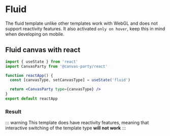# Fluid

The fluid template unlike other templates work with WebGL and does not support reactivity features.
It also activated `only on hover`, keep this in mind when developing on mobile.

## Fluid canvas with react

```jsx
import { useState } from 'react'
import CanvasParty from '@canvas-party/react'

function reactApp() {
  const [canvasType, setCanvasType] = useState('fluid')

  return <CanvasParty type={canvasType} />
}
export default reactApp
```

### **Result**

<script>
  import {shallowRef, onMounted} from 'vue'
export default {
  setup () {
    const dynamicComponent = shallowRef(null) 
    onMounted(() => {
      import('@canvas-party/vue').then((module) => {
        dynamicComponent.value = module.default
        console.log(this.dynamicComponent)
        })

    })

    return {
      dynamicComponent
    }
  }
  // data() {
  //   return {
  //     dynamicComponent: null
  //   }
  // },

  // mounted() {
  //   import('@canvas-party/vue').then((module) => {
  //     this.dynamicComponent = module.default
  //     console.log(this.dynamicComponent)
  //   })
  // }
}
</script>

<component
    class="canvas-example"
    v-if="dynamicComponent"
    :is="dynamicComponent"
    :type="'fluid'"
    >

  </component>

::: warning
This template does have reactivity features, meaning that interactive switching of the template type **will not work**
:::
